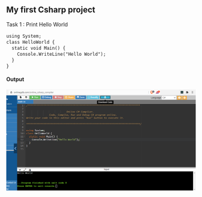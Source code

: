 ## My first Csharp project

Task 1 : Print Hello World 

```
using System;
class HelloWorld {
  static void Main() {
    Console.WriteLine("Hello World");
  }
}

```

#### Output 
![](csharp_helloworld.PNG)